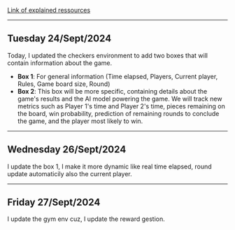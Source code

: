 [Link of explained ressources](https://blog.paperspace.com/building-a-checkers-gaming-agent-using-neural-networks-and-reinforcement-learning/)

---
Tuesday 24/Sept/2024
---
Today, I updated the checkers environment to add two boxes that will contain information about the game.

- **Box 1**: For general information (Time elapsed, Players, Current player, Rules, Game board size, Round)
- **Box 2**: This box will be more specific, containing details about the game's results and the AI model powering the game. We will track new metrics such as Player 1's time and Player 2's time, pieces remaining on the board, win probability, prediction of remaining rounds to conclude the game, and the player most likely to win.

---
Wednesday 26/Sept/2024
---
I update the box 1, I make it more dynamic like real time elapsed, round update automaticily also the current player.

---
Friday 27/Sept/2024
---
I update the gym env cuz, I update the reward gestion.